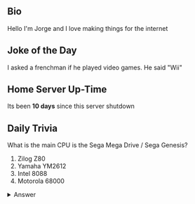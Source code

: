 ## Bio

Hello I'm Jorge and I love making things for the internet

## Joke of the Day

I asked a frenchman if he played video games. He said "Wii"

## Home Server Up-Time

Its been **10 days** since this server shutdown


## Daily Trivia

What is the main CPU is the Sega Mega Drive / Sega Genesis?
 1. Zilog Z80
 2. Yamaha YM2612
 3. Intel 8088
 4. Motorola 68000

<details>
  <summary>Answer</summary>
  Motorola 68000
</details>
